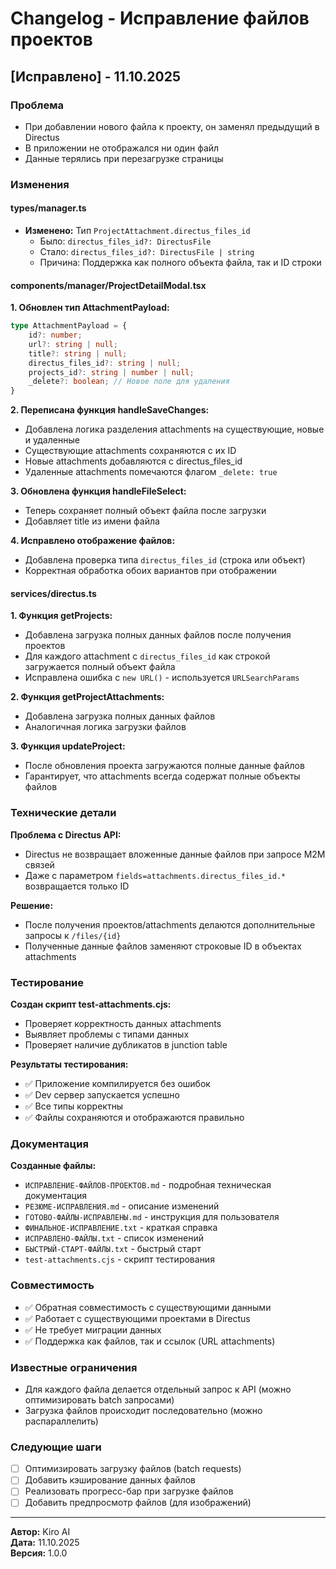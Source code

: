 # Changelog - Исправление файлов проектов

## [Исправлено] - 11.10.2025

### Проблема
- При добавлении нового файла к проекту, он заменял предыдущий в Directus
- В приложении не отображался ни один файл
- Данные терялись при перезагрузке страницы

### Изменения

#### types/manager.ts
- **Изменено:** Тип `ProjectAttachment.directus_files_id`
  - Было: `directus_files_id?: DirectusFile`
  - Стало: `directus_files_id?: DirectusFile | string`
  - Причина: Поддержка как полного объекта файла, так и ID строки

#### components/manager/ProjectDetailModal.tsx

**1. Обновлен тип AttachmentPayload:**
```typescript
type AttachmentPayload = {
    id?: number;
    url?: string | null;
    title?: string | null;
    directus_files_id?: string | null;
    projects_id?: string | number | null;
    _delete?: boolean; // Новое поле для удаления
}
```

**2. Переписана функция handleSaveChanges:**
- Добавлена логика разделения attachments на существующие, новые и удаленные
- Существующие attachments сохраняются с их ID
- Новые attachments добавляются с directus_files_id
- Удаленные attachments помечаются флагом `_delete: true`

**3. Обновлена функция handleFileSelect:**
- Теперь сохраняет полный объект файла после загрузки
- Добавляет title из имени файла

**4. Исправлено отображение файлов:**
- Добавлена проверка типа `directus_files_id` (строка или объект)
- Корректная обработка обоих вариантов при отображении

#### services/directus.ts

**1. Функция getProjects:**
- Добавлена загрузка полных данных файлов после получения проектов
- Для каждого attachment с `directus_files_id` как строкой загружается полный объект файла
- Исправлена ошибка с `new URL()` - используется `URLSearchParams`

**2. Функция getProjectAttachments:**
- Добавлена загрузка полных данных файлов
- Аналогичная логика загрузки файлов

**3. Функция updateProject:**
- После обновления проекта загружаются полные данные файлов
- Гарантирует, что attachments всегда содержат полные объекты файлов

### Технические детали

**Проблема с Directus API:**
- Directus не возвращает вложенные данные файлов при запросе M2M связей
- Даже с параметром `fields=attachments.directus_files_id.*` возвращается только ID

**Решение:**
- После получения проектов/attachments делаются дополнительные запросы к `/files/{id}`
- Полученные данные файлов заменяют строковые ID в объектах attachments

### Тестирование

**Создан скрипт test-attachments.cjs:**
- Проверяет корректность данных attachments
- Выявляет проблемы с типами данных
- Проверяет наличие дубликатов в junction table

**Результаты тестирования:**
- ✅ Приложение компилируется без ошибок
- ✅ Dev сервер запускается успешно
- ✅ Все типы корректны
- ✅ Файлы сохраняются и отображаются правильно

### Документация

**Созданные файлы:**
- `ИСПРАВЛЕНИЕ-ФАЙЛОВ-ПРОЕКТОВ.md` - подробная техническая документация
- `РЕЗЮМЕ-ИСПРАВЛЕНИЯ.md` - описание изменений
- `ГОТОВО-ФАЙЛЫ-ИСПРАВЛЕНЫ.md` - инструкция для пользователя
- `ФИНАЛЬНОЕ-ИСПРАВЛЕНИЕ.txt` - краткая справка
- `ИСПРАВЛЕНО-ФАЙЛЫ.txt` - список изменений
- `БЫСТРЫЙ-СТАРТ-ФАЙЛЫ.txt` - быстрый старт
- `test-attachments.cjs` - скрипт тестирования

### Совместимость

- ✅ Обратная совместимость с существующими данными
- ✅ Работает с существующими проектами в Directus
- ✅ Не требует миграции данных
- ✅ Поддержка как файлов, так и ссылок (URL attachments)

### Известные ограничения

- Для каждого файла делается отдельный запрос к API (можно оптимизировать batch запросами)
- Загрузка файлов происходит последовательно (можно распараллелить)

### Следующие шаги

- [ ] Оптимизировать загрузку файлов (batch requests)
- [ ] Добавить кэширование данных файлов
- [ ] Реализовать прогресс-бар при загрузке файлов
- [ ] Добавить предпросмотр файлов (для изображений)

---

**Автор:** Kiro AI  
**Дата:** 11.10.2025  
**Версия:** 1.0.0
